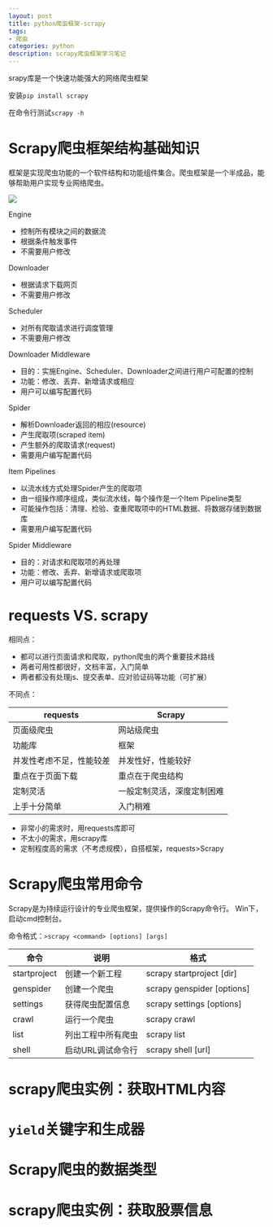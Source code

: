 ```yaml
---
layout: post
title: python爬虫框架-scrapy
tags:
- 爬虫
categories: python
description: scrapy爬虫框架学习笔记
---
```


srapy库是一个快速功能强大的网络爬虫框架

安装`pip install scrapy`

在命令行测试`scrapy -h`

# Scrapy爬虫框架结构基础知识
框架是实现爬虫功能的一个软件结构和功能组件集合。爬虫框架是一个半成品，能够帮助用户实现专业网络爬虫。

<img src="{{ site.baseurl }}/resource/scrapy.jpg">

Engine
* 控制所有模块之间的数据流
* 根据条件触发事件
* 不需要用户修改

Downloader
* 根据请求下载网页
* 不需要用户修改

Scheduler
* 对所有爬取请求进行调度管理
* 不需要用户修改

Downloader Middleware
* 目的：实施Engine、Scheduler、Downloader之间进行用户可配置的控制
* 功能：修改、丢弃、新增请求或相应
* 用户可以编写配置代码

Spider
* 解析Downloader返回的相应(resource)
* 产生爬取项(scraped item)
* 产生额外的爬取请求(request)
* 需要用户编写配置代码

Item Pipelines
* 以流水线方式处理Spider产生的爬取项
* 由一组操作顺序组成，类似流水线，每个操作是一个Item Pipeline类型
* 可能操作包括：清理、检验、查重爬取项中的HTML数据、将数据存储到数据库
* 需要用户编写配置代码

Spider Middleware
* 目的：对请求和爬取项的再处理
* 功能：修改、丢弃、新增请求或爬取项
* 用户可以编写配置代码

# requests VS. scrapy
相同点：
* 都可以进行页面请求和爬取，python爬虫的两个重要技术路线
* 两者可用性都很好，文档丰富，入门简单
* 两者都没有处理js、提交表单、应对验证码等功能（可扩展）

不同点：

|requests|Scrapy|
|-|-|
|页面级爬虫              |网站级爬虫|
|功能库                  |框架|
|并发性考虑不足，性能较差  |并发性好，性能较好|
|重点在于页面下载         |重点在于爬虫结构|
|定制灵活                |一般定制灵活，深度定制困难
|上手十分简单             |入门稍难|

* 非常小的需求时，用requests库即可
* 不太小的需求，用scrapy库
* 定制程度高的需求（不考虑规模），自搭框架，requests>Scrapy

# Scrapy爬虫常用命令
Scrapy是为持续运行设计的专业爬虫框架，提供操作的Scrapy命令行。
Win下，启动cmd控制台。

命令格式：`>scrapy <command> [options] [args]`

|命令         |说明               |格式|
|-|-|-|
|startproject |创建一个新工程      |scrapy startproject <name> [dir]|
|genspider    |创建一个爬虫        |scrapy genspider [options] <name> <domain>|
|settings     |获得爬虫配置信息    |scrapy settings [options]|
|crawl        |运行一个爬虫        |scrapy crawl <spider>|
|list         |列出工程中所有爬虫  |scrapy list|
|shell        |启动URL调试命令行   |scrapy shell [url]|


# scrapy爬虫实例：获取HTML内容

# `yield`关键字和生成器

# Scrapy爬虫的数据类型

# scrapy爬虫实例：获取股票信息
